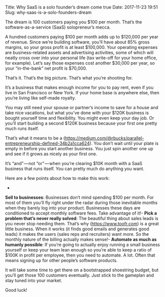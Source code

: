 Title: Why SaaS is a solo founder’s dream come true
Date: 2017-11-23 19:51
Slug: why-saas-is-a-solo-founders-dream

The dream is 100 customers paying you $100 per month. That’s the software-as-a-service (SaaS) solopreneur’s mecca.

A hundred customers paying $100 per month adds up to $120,000 per year of revenue. Since we’re building software, you’ll have about 85% gross margins, so your gross profit is at least $100,000. Your operating expenses are business-related assets and advertising activities, some of which will neatly cross over into your personal life (tax write-off for your home office, for example). Let’s say those expenses cost another $30,000 per year, so your “in-the-bank” net profit is $70,000.

That’s it. That’s the big picture. That’s what you’re shooting for.

It’s a business that makes enough income for you to pay rent, even if you live in San Francisco or New York. If your home base is anywhere else, then you’re living like self-made royalty.

You may still need your spouse or partner’s income to save for a house and take nice vacations, but what you’ve done with your $120K business is bought yourself time and flexibility. You might even keep your day job. Or you’ll start building a second $120K business because your first one pretty much runs itself.

That’s what it means to be a (https://medium.com/@rbucks/parallel-entrepreneurship-defined-34b2a1cca624). You don’t wait until your plate is empty in before you start another business. You just spin another one up and see if it grows as nicely as your first one.

It’s “and” — not “or” — when you’re clearing $10K month with a SaaS business that runs itself. You can pretty much do anything you want.

Here are a few points about how to make this work:

- 
**Sell to businesses**: Businesses don’t mind spending $100 per month. For most of them you’ll fly right under the radar during those inevitable months when they barely log into your product. Businesses these days are conditioned to accept monthly software fees. Take advantage of it!- 
**Pick a problem that’s never really solved**: The beautiful thing about sales leads is you never stop needing them. That’s why (https://www.toofr.com) is a great little business. When it works (it finds good emails and generates good leads) it makes the users (sales reps and recruiters) want more. So the monthly nature of the billing actually makes sense!- 
**Automate as much as humanly possible**: If you’re going to actually enjoy running a small business yourself or keep your team lean enough so you’re able to keep a ratio of $100K in profit per employee, then you need to automate. A lot. Often that means signing up for other people’s software products.

It will take some time to get there on a bootstrapped shoestring budget, but you’ll get those 100 customers eventually. Just stick to the gameplan and stay tuned into your market.

Good luck!